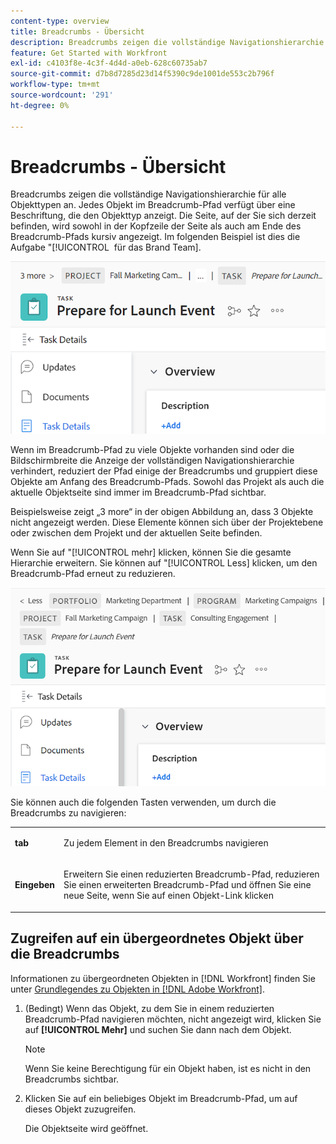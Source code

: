 ```yaml
---
content-type: overview
title: Breadcrumbs - Übersicht
description: Breadcrumbs zeigen die vollständige Navigationshierarchie für alle Objekttypen an.
feature: Get Started with Workfront
exl-id: c4103f8e-4c3f-4d4d-a0eb-628c60735ab7
source-git-commit: d7b8d7285d23d14f5390c9de1001de553c2b796f
workflow-type: tm+mt
source-wordcount: '291'
ht-degree: 0%

---
```


# Breadcrumbs - Übersicht

Breadcrumbs zeigen die vollständige Navigationshierarchie für alle Objekttypen an. Jedes Objekt im Breadcrumb-Pfad verfügt über eine Beschriftung, die den Objekttyp anzeigt. Die Seite, auf der Sie sich derzeit befinden, wird sowohl in der Kopfzeile der Seite als auch am Ende des Breadcrumb-Pfads kursiv angezeigt. Im folgenden Beispiel ist dies die Aufgabe &quot;[!UICONTROL &#x200B; für das Brand Team].

![Reduzierter Breadcrumb](assets/NWE-collapsed-breadcrumb.png)

Wenn im Breadcrumb-Pfad zu viele Objekte vorhanden sind oder die Bildschirmbreite die Anzeige der vollständigen Navigationshierarchie verhindert, reduziert der Pfad einige der Breadcrumbs und gruppiert diese Objekte am Anfang des Breadcrumb-Pfads. Sowohl das Projekt als auch die aktuelle Objektseite sind immer im Breadcrumb-Pfad sichtbar.

Beispielsweise zeigt „3 more“ in der obigen Abbildung an, dass 3 Objekte nicht angezeigt werden. Diese Elemente können sich über der Projektebene oder zwischen dem Projekt und der aktuellen Seite befinden.

Wenn Sie auf &quot;[!UICONTROL mehr] klicken, können Sie die gesamte Hierarchie erweitern. Sie können auf &quot;[!UICONTROL Less] klicken, um den Breadcrumb-Pfad erneut zu reduzieren.

![Erweiterter Breadcrumb](assets/NWE-expanded-breadcrumb.png)

Sie können auch die folgenden Tasten verwenden, um durch die Breadcrumbs zu navigieren:

<table style="table-layout:auto"> 
 <col> 
 <col> 
 <tbody> 
  <tr> 
   <td role="rowheader"><strong>tab</strong> </td> 
   <td> <p>Zu jedem Element in den Breadcrumbs navigieren</p> </td> 
  </tr> 
  <tr> 
   <td role="rowheader"><strong>Eingeben</strong> </td> 
   <td> <p>Erweitern Sie einen reduzierten Breadcrumb-Pfad, reduzieren Sie einen erweiterten Breadcrumb-Pfad und öffnen Sie eine neue Seite, wenn Sie auf einen Objekt-Link klicken</p> </td> 
  </tr> 
 </tbody> 
</table>



<!--drafted: this is no longer possible, since we removed Campaigns, but it might come back as part of Maestro: 

## Multi-object breadcrumbs

>[!NOTE]
>
>The information in this article is available only in the Preview environment when you participate in the [!UICONTROL Campaigns] beta program. The functionality described here might not be fully available yet. For more information about current available features and how to enroll, see [Campaigns beta].

Some objects can belong to multiple parent objects. For example, a project can belong to multiple campaigns. In this case, all the campaigns that the project belongs to display in the breadcrumb.

The multi-object listing in the breadcrumb (for example, the campaigns) displays the number of parent objects which expands into a list to display all the campaigns that the project is associated with. For more information, see [Add objects to a campaign](../../manage-work/campaigns/add-objects-to-a-campaign.md).


![Project with multiple campaigns in the breadcrumb](assets/project-with-multiple-campaigns-in-breadcrumb.png)

-->

## Zugreifen auf ein übergeordnetes Objekt über die Breadcrumbs

Informationen zu übergeordneten Objekten in [!DNL Workfront] finden Sie unter [Grundlegendes zu Objekten in [!DNL Adobe Workfront]](../../workfront-basics/navigate-workfront/workfront-navigation/understand-objects.md).

1. (Bedingt) Wenn das Objekt, zu dem Sie in einem reduzierten Breadcrumb-Pfad navigieren möchten, nicht angezeigt wird, klicken Sie auf **[!UICONTROL Mehr]** und suchen Sie dann nach dem Objekt.

   >[!NOTE]
   >
   >Wenn Sie keine Berechtigung für ein Objekt haben, ist es nicht in den Breadcrumbs sichtbar.

1. Klicken Sie auf ein beliebiges Objekt im Breadcrumb-Pfad, um auf dieses Objekt zuzugreifen.

   Die Objektseite wird geöffnet.

